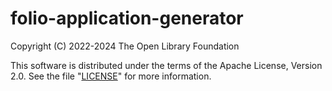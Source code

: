 # folio-application-generator

Copyright (C) 2022-2024 The Open Library Foundation

This software is distributed under the terms of the Apache License,
Version 2.0. See the file "[LICENSE](LICENSE)" for more information.

